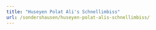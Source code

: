 ```yaml
---
title: "Huseyen Polat Ali's Schnellimbiss"
url: /sondershausen/huseyen-polat-alis-schnellimbiss/
---
```

